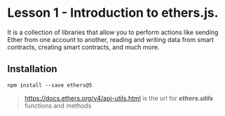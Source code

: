 # Lesson 1 - Introduction to ethers.js.

It is a collection of libraries that allow you to perform actions like sending Ether from one account to another, reading and writing data from smart contracts, creating smart contracts, and much more.

## Installation

```shell
npm install --save ethers@5
```

> https://docs.ethers.org/v4/api-utils.html is the url for **_ethers.utils_** functions and methods
